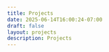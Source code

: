 ```yaml
---
title: Projects
date: 2025-06-14T16:00:24-07:00
draft: false
layout: projects
description: Projects
---
```


